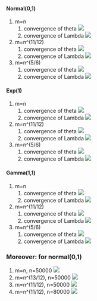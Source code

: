 #### Normal(0,1)
1. m=n
	1. convergence of theta ![](Pasted%20image%2020250801040635.png)
	2. convergence of Lambda ![](Pasted%20image%2020250730123329.png)
2. m=n^(11/12)
	1. convergence of theta ![](Pasted%20image%2020250801002619.png)
	2. convergence of Lambda ![](Pasted%20image%2020250730201353.png)
3. m=n^(5/6)
	1. convergence of theta ![](Pasted%20image%2020250801021800.png)
	2. convergence of Lambda ![](Pasted%20image%2020250730172719.png)
#### Exp(1)
1. m=n
	1. convergence of theta ![](Pasted%20image%2020250731132428.png)
	2. convergence of Lambda ![](Pasted%20image%2020250731132417.png)
2. m=n^(11/12)
	1. convergence of theta ![](Pasted%20image%2020250731233506.png)
	2. convergence of Lambda ![](Pasted%20image%2020250731233520.png)
3. m=n^(5/6)
	1. convergence of theta ![](Pasted%20image%2020250731170452.png)
	2. convergence of Lambda ![](Pasted%20image%2020250731170507.png)


#### Gamma(1,1)
1. m=n
	1. convergence of theta ![](Pasted%20image%2020250731102631.png)
	2. convergence of Lambda ![](Pasted%20image%2020250731102619.png)
2. m=n^(11/12)
	1. convergence of theta ![](Pasted%20image%2020250731030132.png)
	2. convergence of Lambda ![](Pasted%20image%2020250730222426.png)
3. m=n^(5/6)
	1. convergence of theta ![](Pasted%20image%2020250731115543.png)
	2. convergence of Lambda ![](Pasted%20image%2020250731014419.png)


### Moreover: for normal(0,1)
1. m=n, n=50000 ![](Pasted%20image%2020250814153641.png)
2. m=n^(13/12), n=50000 ![](Pasted%20image%2020250813142335.png)
3. m=n^(11/12), n=50000 ![](Pasted%20image%2020250820135912.png)
4. m=n^(11/12), n=80000 ![](Pasted%20image%2020250821183422.png)